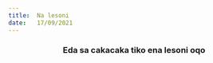 ```yaml
---
title:  Na lesoni
date:   17/09/2021
---
```


### <center>Eda sa cakacaka tiko ena lesoni oqo</center>